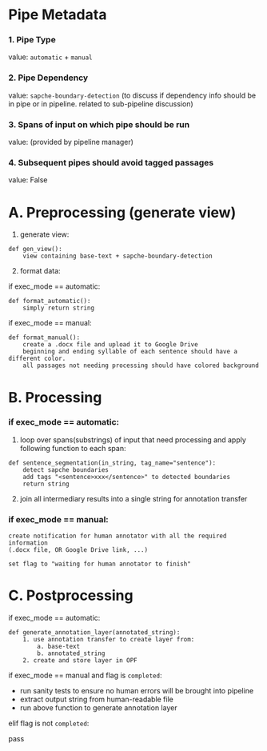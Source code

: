 # Pipe Metadata

### 1. Pipe Type

value: `automatic` + `manual`

### 2. Pipe Dependency

value: `sapche-boundary-detection` (to discuss if dependency info should be in pipe or in pipeline. related to sub-pipeline discussion)

### 3. Spans of input on which pipe should be run

value: (provided by pipeline manager)

### 4. Subsequent pipes should avoid tagged passages

value: False

# A. Preprocessing (generate view)

1. generate view:
```
def gen_view():
    view containing base-text + sapche-boundary-detection
```

2. format data:

if exec_mode == automatic:
```
def format_automatic():
    simply return string
```

if exec_mode == manual:
```
def format_manual():
    create a .docx file and upload it to Google Drive
    beginning and ending syllable of each sentence should have a different color.
    all passages not needing processing should have colored background
```

# B. Processing

### if exec_mode == automatic:

1. loop over spans(substrings) of input that need processing and apply following function to each span:
```
def sentence_segmentation(in_string, tag_name="sentence"):
    detect sapche boundaries
    add tags "<sentence>xxx</sentence>" to detected boundaries
    return string
```

2. join all intermediary results into a single string for annotation transfer

### if exec_mode == manual:
```
create notification for human annotator with all the required information
(.docx file, OR Google Drive link, ...)

set flag to "waiting for human annotator to finish"
```

# C. Postprocessing

if exec_mode == automatic:
```
def generate_annotation_layer(annotated_string):
    1. use annotation transfer to create layer from:
        a. base-text
        b. annotated_string
    2. create and store layer in OPF
```

if exec_mode == manual and flag is `completed`:

- run sanity tests to ensure no human errors will be brought into pipeline
- extract output string from human-readable file
- run above function to generate annotation layer

elif flag is not `completed`:

pass
